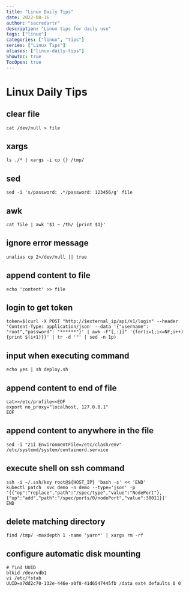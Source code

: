 ```yaml
---
title: "Linux Daily Tips"
date: 2022-08-16
author: "sacredartr"
description: "Linux tips for daily use"
tags: ["linux"]
categories: ["linux", "tips"]
series: ["Linux Tips"]
aliases: ["linux-daily-tips"]
ShowToc: true
TocOpen: true
---
```


# Linux Daily Tips

## clear file
```console
cat /dev/null > file
```

## xargs 
```console
ls ./* | xargs -i cp {} /tmp/
```

## sed
```console
sed -i 's/password: .*/password: 123456/g' file
```

## awk
```console
cat file | awk '$1 ~ /th/ {print $1}'
```

## ignore error message
```console
unalias cp 2>/dev/null || true
```

## append content to file
```console
echo 'content' >> file
```

## login to get token
```
token=$(curl -X POST "http://$external_ip/api/v1/login" --header 'Content-Type: application/json' --data '{"username": "root","password": "******"}' | awk -F"[,:}]" '{for(i=1;i<=NF;i++){print $(i+1)}}' | tr -d '"' | sed -n 1p)
```

## input when executing command
```console
echo yes | sh deploy.sh
```

## append content to end of file
```console
cat>>/etc/profile<<EOF
export no_proxy="localhost, 127.0.0.1"
EOF
```

## append content to anywhere in the file
```console
sed -i "21i EnvironmentFile=/etc/clash/env" /etc/systemd/system/containerd.service
```

## execute shell on ssh command
```console
ssh -i ~/.ssh/key root@${HOST_IP} 'bash -s' << 'END'
kubectl patch  svc demo -n demo --type='json' -p '[{"op":"replace","path":"/spec/type","value":"NodePort"},{"op":"add","path":"/spec/ports/0/nodePort","value":30011}]'
END
```

## delete matching directory
```console
find /tmp/ -maxdepth 1 -name 'yarn*' | xargs rm -rf
```

## configure automatic disk mounting
```console
# find UUID
blkid /dev/vdb1
vi /etc/fstab
UUID=a7dd2c70-132e-446e-a0f8-41d6547445fb /data ext4 defaults 0 0
```

